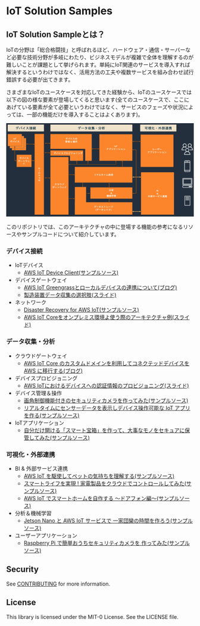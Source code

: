 # IoT Solution Samples

## IoT Solution Sampleとは？

IoTの分野は「総合格闘技」と呼ばれるほど、ハードウェア・通信・サーバーなど必要な技術分野が多岐にわたり、ビジネスモデルが複雑で全体を理解するのが難しいことが課題として挙げられます。単純にIoT関連のサービスを導入すれば解決するというわけではなく、活用方法の工夫や複数サービスを組み合わせ試行錯誤する必要が出てきます。

さまざまなIoTのユースケースを対応してきた経験から、IoTのユースケースでは以下の図の様な要素が登場してくると思います(全てのユースケースで、ここにあげている要素が全て必要というわけではなく、サービスのフェーズや状況によっては、一部の機能だけを導入することはよくあります)。

![IoTの概念的なアーキテクチャ](IoTArchitecture.png)

このリポジトリでは、このアーキテクチャの中に登場する機能の参考になるリソースやサンプルコードについて紹介しています。

### デバイス接続

- IoTデバイス
  - [AWS IoT Device Client(サンプルソース)](https://github.com/awslabs/aws-iot-device-client)
- デバイスゲートウェイ
  - [AWS IoT Greengrassとローカルデバイスの連携について(ブログ)](https://aws.amazon.com/jp/blogs/news/implementing-local-client-devices-with-aws-iot-greengrass/)
  - [製造装置データ収集の選択肢(スライド)](https://pages.awscloud.com/rs/112-TZM-766/images/EV_aws-iot-deep-dive-5-915-topic2_Sep-2021.pdf)
- ネットワーク
  - [Disaster Recovery for AWS IoT(サンプルソース)](https://aws.amazon.com/jp/solutions/implementations/disaster-recovery-for-aws-iot/)
  - [AWS IoT Coreをオンプレミス環境よ使う際のアーキテクチャ例(スライド)](https://pages.awscloud.com/rs/112-TZM-766/images/EV_aws-iot-deep-dive-5-915-topic3_Sep-2021.pdf)

### データ収集・分析

- クラウドゲートウェイ
  - [AWS IoT Core のカスタムドメインを利用してコネクテッドデバイスを AWS に移行する(ブログ)](https://aws.amazon.com/jp/blogs/news/migrating-devices-aws-iot-custom-domains/)
- デバイスプロビジョニング
  - [AWS IoTにおけるデバイスへの認証情報のプロビジョニング(スライド)](https://pages.awscloud.com/rs/112-TZM-766/images/EV_iot-deepdive-aws2_Sep-2020.pdf)
- デバイス管理＆操作
  - [画角制御機能付きのセキュリティカメラを作ってみた(サンプルソース)](https://aws.amazon.com/jp/builders-flash/202109/angle-control-camera/)
  - [リアルタイムにセンサーデータを表示しデバイス操作可能な IoT アプリを作る(サンプルソース)](https://aws.amazon.com/jp/builders-flash/202103/m5sticc-remote-control/)
- IoTアプリケーション
  - [自分だけ開ける「スマート宝箱」を作って、大事なモノをセキュアに保管してみた(サンプルソース)](https://aws.amazon.com/jp/builders-flash/202101/smart-treasure-box/)

### 可視化・外部連携

- BI & 外部サービス連携
  - [AWS IoT を駆使してペットの気持ちを理解する(サンプルソース)](https://aws.amazon.com/jp/builders-flash/202105/smart-pet-communication/)
  - [スマートライフを実現 ! 家電製品をクラウドでコントロールしてみた(サンプルソース)](https://aws.amazon.com/jp/builders-flash/202102/control-smart-home-appliance/)
  - [AWS IoT でスマートホームを自作する 〜ドアフォン編〜(サンプルソース)](https://aws.amazon.com/jp/builders-flash/202004/smart-home/)
- 分析＆機械学習
  - [Jetson Nano と AWS IoT サービスで 一家団欒の時間を作ろう(サンプルソース)](https://aws.amazon.com/jp/builders-flash/202009/iot-greengrass-family/)
- ユーザーアプリケーション
  - [Raspberry Pi で簡単おうちセキュリティカメラを 作ってみた(サンプルソース)](https://aws.amazon.com/jp/builders-flash/202010/raspi-security-camera/)

## Security

See [CONTRIBUTING](CONTRIBUTING.md#security-issue-notifications) for more information.

## License

This library is licensed under the MIT-0 License. See the LICENSE file.

